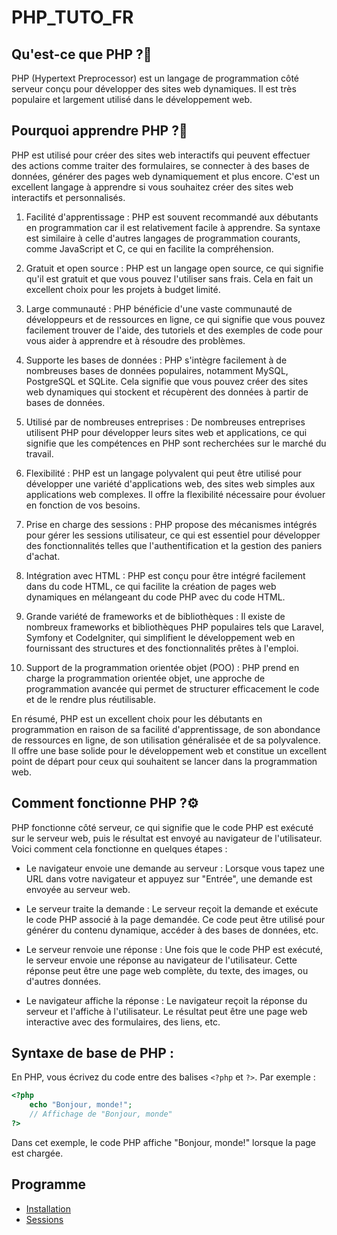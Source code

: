 # PHP_TUTO_FR

## Qu'est-ce que PHP ?🤔
PHP (Hypertext Preprocessor) est un langage de programmation côté serveur conçu pour développer des sites web dynamiques. Il est très populaire et largement utilisé dans le développement web.

## Pourquoi apprendre PHP ?📝
PHP est utilisé pour créer des sites web interactifs qui peuvent effectuer des actions comme traiter des formulaires, se connecter à des bases de données, générer des pages web dynamiquement et plus encore. C'est un excellent langage à apprendre si vous souhaitez créer des sites web interactifs et personnalisés.

1. Facilité d'apprentissage : PHP est souvent recommandé aux débutants en programmation car il est relativement facile à apprendre. Sa syntaxe est similaire à celle d'autres langages de programmation courants, comme JavaScript et C, ce qui en facilite la compréhension.

2. Gratuit et open source : PHP est un langage open source, ce qui signifie qu'il est gratuit et que vous pouvez l'utiliser sans frais. Cela en fait un excellent choix pour les projets à budget limité.

3. Large communauté : PHP bénéficie d'une vaste communauté de développeurs et de ressources en ligne, ce qui signifie que vous pouvez facilement trouver de l'aide, des tutoriels et des exemples de code pour vous aider à apprendre et à résoudre des problèmes.

4. Supporte les bases de données : PHP s'intègre facilement à de nombreuses bases de données populaires, notamment MySQL, PostgreSQL et SQLite. Cela signifie que vous pouvez créer des sites web dynamiques qui stockent et récupèrent des données à partir de bases de données.

5. Utilisé par de nombreuses entreprises : De nombreuses entreprises utilisent PHP pour développer leurs sites web et applications, ce qui signifie que les compétences en PHP sont recherchées sur le marché du travail.

6. Flexibilité : PHP est un langage polyvalent qui peut être utilisé pour développer une variété d'applications web, des sites web simples aux applications web complexes. Il offre la flexibilité nécessaire pour évoluer en fonction de vos besoins.

7. Prise en charge des sessions : PHP propose des mécanismes intégrés pour gérer les sessions utilisateur, ce qui est essentiel pour développer des fonctionnalités telles que l'authentification et la gestion des paniers d'achat.

8. Intégration avec HTML : PHP est conçu pour être intégré facilement dans du code HTML, ce qui facilite la création de pages web dynamiques en mélangeant du code PHP avec du code HTML.

9. Grande variété de frameworks et de bibliothèques : Il existe de nombreux frameworks et bibliothèques PHP populaires tels que Laravel, Symfony et CodeIgniter, qui simplifient le développement web en fournissant des structures et des fonctionnalités prêtes à l'emploi.

10. Support de la programmation orientée objet (POO) : PHP prend en charge la programmation orientée objet, une approche de programmation avancée qui permet de structurer efficacement le code et de le rendre plus réutilisable.

En résumé, PHP est un excellent choix pour les débutants en programmation en raison de sa facilité d'apprentissage, de son abondance de ressources en ligne, de son utilisation généralisée et de sa polyvalence. Il offre une base solide pour le développement web et constitue un excellent point de départ pour ceux qui souhaitent se lancer dans la programmation web.

## Comment fonctionne PHP ?⚙️
PHP fonctionne côté serveur, ce qui signifie que le code PHP est exécuté sur le serveur web, puis le résultat est envoyé au navigateur de l'utilisateur. Voici comment cela fonctionne en quelques étapes :

* Le navigateur envoie une demande au serveur : Lorsque vous tapez une URL dans votre navigateur et appuyez sur "Entrée", une demande est envoyée au serveur web.

* Le serveur traite la demande : Le serveur reçoit la demande et exécute le code PHP associé à la page demandée. Ce code peut être utilisé pour générer du contenu dynamique, accéder à des bases de données, etc.

* Le serveur renvoie une réponse : Une fois que le code PHP est exécuté, le serveur envoie une réponse au navigateur de l'utilisateur. Cette réponse peut être une page web complète, du texte, des images, ou d'autres données.

* Le navigateur affiche la réponse : Le navigateur reçoit la réponse du serveur et l'affiche à l'utilisateur. Le résultat peut être une page web interactive avec des formulaires, des liens, etc.

## Syntaxe de base de PHP :
En PHP, vous écrivez du code entre des balises `<?php` et `?>`. Par exemple :
```php
<?php
    echo "Bonjour, monde!";
    // Affichage de "Bonjour, monde"
?>
```
Dans cet exemple, le code PHP affiche "Bonjour, monde!" lorsque la page est chargée.

## Programme

 - [Installation](https://github.com/Bfabien99/PHP_TUTO_FR/tree/main/installation)
 - [Sessions](https://github.com/Bfabien99/PHP_TUTO_FR/tree/main/sessions)